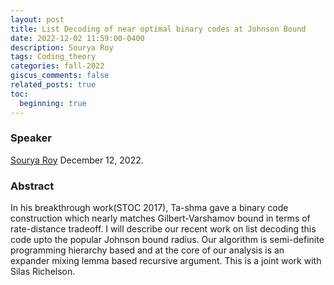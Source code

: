 ```yaml
---
layout: post
title: List Decoding of near optimal binary codes at Johnson Bound
date: 2022-12-02 11:59:00-0400
description: Sourya Roy
tags: Coding_theory
categories: fall-2022
giscus_comments: false
related_posts: true
toc:
  beginning: true
---
```


### Speaker 

[Sourya Roy](https://sra2.github.io/souryar/)
December 12, 2022. 


### Abstract

In his breakthrough work(STOC 2017), Ta-shma gave a binary
code construction which nearly matches Gilbert-Varshamov bound in
terms of rate-distance tradeoff. I will describe our recent work on
list decoding this code upto the popular Johnson bound radius. Our
algorithm is semi-definite programming hierarchy based and at the core
of our analysis is an expander mixing lemma based recursive argument.
This is a joint work with Silas Richelson.
